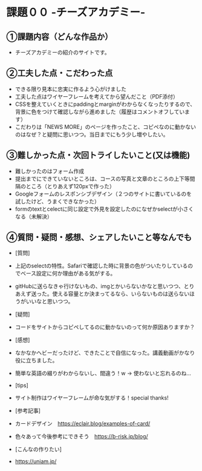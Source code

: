 # 課題００ -チーズアカデミー-

## ①課題内容（どんな作品か）
- チーズアカデミーの紹介のサイトです。

## ②工夫した点・こだわった点
- できる限り見本に忠実に作るよう心がけました
- 工夫した点はワイヤーフレームを考えてから望んだこと（PDF添付）
- CSSを整えていくときにpaddingとmarginがわからなくなったりするので、背景に色をつけて確認しながら進めました（履歴はコメントオフしています）
- こだわりは「NEWS MORE」のページを作ったこと、コピペなのに動かないのはなぜ？と疑問に思いつつ。当日までにもう少し増やしたい。

## ③難しかった点・次回トライしたいこと(又は機能)
- 難しかったのはフォーム作成
- 提出までにできていないところは、コースの写真と文章のところの上下等間隔のところ（とりあえず120pxで作った）
- Googleフォームのレスポンシブデザイン（２つのサイトに書いているのを試したけど、うまくできなかった）
- formのtextとcelectに同じ設定で外見を設定したのになぜかselectが小さくなる（未解決）

## ④質問・疑問・感想、シェアしたいこと等なんでも
- [質問]
- 上記のselectの特性。Safariで確認した時に背景の色がついたりしているのでベース設定に何か理由がある気がする。
- gitHubに送らなきゃ行けないもの、imgとかいらないかなと思いつつ、とりあえず送った。使える容量とか決まってるなら、いらないものは送らないほうがいいなと思いつつ。
  
- [疑問]
- コードをサイトからコピペしてるのに動かないのって何か原因ありますか？
  
- [感想]
- なかなかヘビーだったけど、できたことで自信になった。講義動画がかなり役に立ちました。
- 簡単な英語の綴りがわからないし、間違う！w → 使わないと忘れるのね…
  
- [tips]
- サイト制作はワイヤーフレームが命な気がする！special thanks!
  
- [参考記事]
- カードデザイン　https://eclair.blog/examples-of-card/
- 色々あって今後参考にできそう　https://b-risk.jp/blog/


- [こんなの作りたい]
- https://uniam.jp/
  
